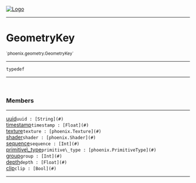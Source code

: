 
[![Logo](../../../images/logo.png)](../../../api/index.html)

---



<h1>GeometryKey</h1>
<small>`phoenix.geometry.GeometryKey`</small>



---

`typedef`

---

&nbsp;
&nbsp;



<h3>Members</h3> <hr/><span class="member apipage">
                <a name="uuid"><a class="lift" href="#uuid">uuid</a></a><code class="signature apipage">uuid : [String](#)</code><br/></span>
            <span class="small_desc_flat"></span><span class="member apipage">
                <a name="timestamp"><a class="lift" href="#timestamp">timestamp</a></a><code class="signature apipage">timestamp : [Float](#)</code><br/></span>
            <span class="small_desc_flat"></span><span class="member apipage">
                <a name="texture"><a class="lift" href="#texture">texture</a></a><code class="signature apipage">texture : [phoenix.Texture](#)</code><br/></span>
            <span class="small_desc_flat"></span><span class="member apipage">
                <a name="shader"><a class="lift" href="#shader">shader</a></a><code class="signature apipage">shader : [phoenix.Shader](#)</code><br/></span>
            <span class="small_desc_flat"></span><span class="member apipage">
                <a name="sequence"><a class="lift" href="#sequence">sequence</a></a><code class="signature apipage">sequence : [Int](#)</code><br/></span>
            <span class="small_desc_flat"></span><span class="member apipage">
                <a name="primitive_type"><a class="lift" href="#primitive_type">primitive\_type</a></a><code class="signature apipage">primitive\_type : [phoenix.PrimitiveType](#)</code><br/></span>
            <span class="small_desc_flat"></span><span class="member apipage">
                <a name="group"><a class="lift" href="#group">group</a></a><code class="signature apipage">group : [Int](#)</code><br/></span>
            <span class="small_desc_flat"></span><span class="member apipage">
                <a name="depth"><a class="lift" href="#depth">depth</a></a><code class="signature apipage">depth : [Float](#)</code><br/></span>
            <span class="small_desc_flat"></span><span class="member apipage">
                <a name="clip"><a class="lift" href="#clip">clip</a></a><code class="signature apipage">clip : [Bool](#)</code><br/></span>
            <span class="small_desc_flat"></span>







---

&nbsp;
&nbsp;
&nbsp;
&nbsp;